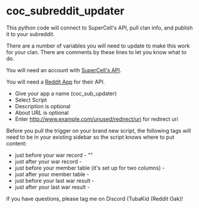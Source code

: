 # coc_subreddit_updater
This python code will connect to SuperCell's API, pull clan info, and publish it to your subreddit.

There are a number of variables you will need to update to make this work for your clan.  There are comments by these lines to let you know what to do.

You will need an account with [SuperCell's API](https://developer.clashofclans.com).

You will need a [Reddit App](https://www.reddit.com/prefs/apps) for their API. 
 - Give your app a name (coc_sub_updater)
 - Select Script
 - Description is optional
 - About URL is optional
 - Enter http://www.example.com/unused/redirect/uri for redirect uri
 
Before you pull the trigger on your brand new script, the following tags will need to be in your existing sidebar so the script knows where to put content:
 - just before your war record - "[](#RECstart)"
 - just after your war record - [](#RECend)
 - just before your member table (it's set up for two columns) - [](#MEMstart)
 - just after your member table - [](#MEMend)
 - just before your last war result - [](#WARstart)
 - just after your last war result - [](#WARrecord)
 
 If you have questions, please tag me on Discord (TubaKid (Reddit Oak)!
